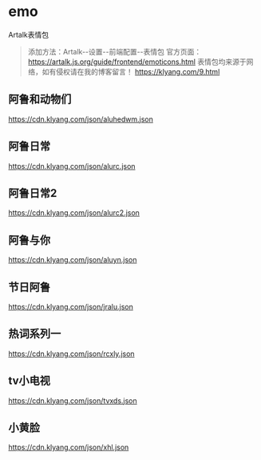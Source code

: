 # emo
Artalk表情包
> 添加方法：Artalk--设置--前端配置--表情包
官方页面：https://artalk.js.org/guide/frontend/emoticons.html
表情包均来源于网络，如有侵权请在我的博客留言！
https://klyang.com/9.html
## 阿鲁和动物们
https://cdn.klyang.com/json/aluhedwm.json

## 阿鲁日常
https://cdn.klyang.com/json/alurc.json

## 阿鲁日常2
https://cdn.klyang.com/json/alurc2.json

## 阿鲁与你
https://cdn.klyang.com/json/aluyn.json

## 节日阿鲁
https://cdn.klyang.com/json/jralu.json

## 热词系列一
https://cdn.klyang.com/json/rcxly.json

## tv小电视
https://cdn.klyang.com/json/tvxds.json

## 小黄脸
https://cdn.klyang.com/json/xhl.json
